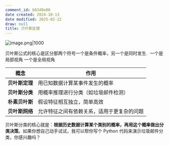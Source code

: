 ```yaml
---
comment_id: b83d0e08
date created: 2024-10-13
date modified: 2025-02-22
draw: null
title: 贝叶斯定理
---
```

![image.png|1000](https://imagehosting4picgo.oss-cn-beijing.aliyuncs.com/imagehosting/fix-dir%2Fpicgo%2Fpicgo-clipboard-images%2F2024%2F10%2F13%2F23-03-24-07753fae49e715549b8d734918cac47f-202410132303521-fa09a0.png)

贝叶斯公式的核心是区分那两个符号一个是条件概率，另一个是同时发生.  一个是局部视角 一个是全局视角

| **概念**    | **作用**                |
| --------- | --------------------- |
| **贝叶斯定理** | 用已知数据计算某事件发生的概率       |
| **贝叶斯分类** | 用概率推理进行分类（如垃圾邮件检测）|
| **朴素贝叶斯** | 假设特征相互独立，简单高效         |
| **贝叶斯网络** | 允许特征之间有依赖关系，适用于更复杂的问题 |

贝叶斯分类的核心就是：**根据历史数据计算某个类别的概率，再用这个概率做出分类决策**。如果你想自己动手试试，我可以帮你写个 Python 代码来演示垃圾邮件分类，你感兴趣吗？
